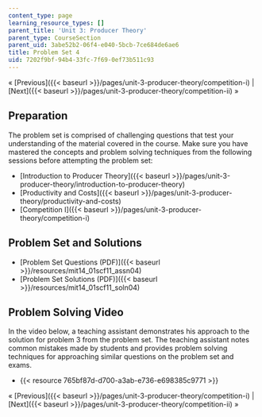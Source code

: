 ```yaml
---
content_type: page
learning_resource_types: []
parent_title: 'Unit 3: Producer Theory'
parent_type: CourseSection
parent_uid: 3abe52b2-06f4-e040-5bcb-7ce684de6ae6
title: Problem Set 4
uid: 7202f9bf-94b4-33fc-7f69-0ef73b511c93
---
```


« [Previous]({{< baseurl >}}/pages/unit-3-producer-theory/competition-i) | [Next]({{< baseurl >}}/pages/unit-3-producer-theory/competition-ii) »

Preparation
-----------

The problem set is comprised of challenging questions that test your understanding of the material covered in the course. Make sure you have mastered the concepts and problem solving techniques from the following sessions before attempting the problem set:

*   [Introduction to Producer Theory]({{< baseurl >}}/pages/unit-3-producer-theory/introduction-to-producer-theory)
*   [Productivity and Costs]({{< baseurl >}}/pages/unit-3-producer-theory/productivity-and-costs)
*   [Competition I]({{< baseurl >}}/pages/unit-3-producer-theory/competition-i)

Problem Set and Solutions
-------------------------

*   [Problem Set Questions (PDF)]({{< baseurl >}}/resources/mit14_01scf11_assn04)
*   [Problem Set Solutions (PDF)]({{< baseurl >}}/resources/mit14_01scf11_soln04)

Problem Solving Video
---------------------

In the video below, a teaching assistant demonstrates his approach to the solution for problem 3 from the problem set. The teaching assistant notes common mistakes made by students and provides problem solving techniques for approaching similar questions on the problem set and exams.

*   {{< resource 765bf87d-d700-a3ab-e736-e698385c9771 >}}

« [Previous]({{< baseurl >}}/pages/unit-3-producer-theory/competition-i) | [Next]({{< baseurl >}}/pages/unit-3-producer-theory/competition-ii) »